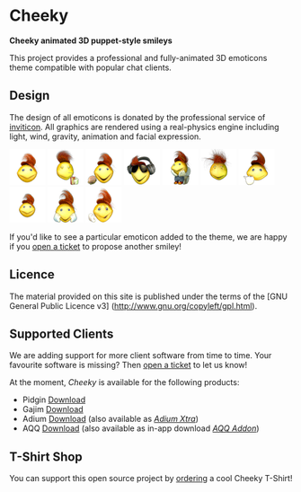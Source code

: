 Cheeky
======

**Cheeky animated 3D puppet-style smileys**

This project provides a professional and fully-animated 3D emoticons theme compatible with popular chat clients.

Design
------

The design of all emoticons is donated by the professional service of [inviticon](http://www.inviticon.eu). All graphics are rendered using a real-physics engine including light, wind, gravity, animation and facial expression.

![IMAGE Cheeky drinking juice box](https://raw.githubusercontent.com/inviticon/cheeky/master/src/main/resources/nod.gif)
![IMAGE Cheeky drinking juice box](https://raw.githubusercontent.com/inviticon/cheeky/master/src/main/resources/juicebox.gif)
![IMAGE Cheeky drinking juice box](https://raw.githubusercontent.com/inviticon/cheeky/master/src/main/resources/burger.gif)
![IMAGE Cheeky drinking juice box](https://raw.githubusercontent.com/inviticon/cheeky/master/src/main/resources/music.gif)
![IMAGE Cheeky drinking juice box](https://raw.githubusercontent.com/inviticon/cheeky/master/src/main/resources/toilet.gif)
![IMAGE Cheeky drinking juice box](https://raw.githubusercontent.com/inviticon/cheeky/master/src/main/resources/yawn.gif)
![IMAGE Cheeky drinking juice box](https://raw.githubusercontent.com/inviticon/cheeky/master/src/main/resources/finger.gif)
![IMAGE Cheeky drinking juice box](https://raw.githubusercontent.com/inviticon/cheeky/master/src/main/resources/dance.gif)
![IMAGE Cheeky drinking juice box](https://raw.githubusercontent.com/inviticon/cheeky/master/src/main/resources/whatever.gif)
![IMAGE Cheeky drinking juice box](https://raw.githubusercontent.com/inviticon/cheeky/master/src/main/resources/facepalm.gif)

If you'd like to see a particular emoticon added to the theme, we are happy if you [open a ticket](../../issues/new) to propose another smiley!

Licence
-------

The material provided on this site is published under the terms of the [GNU General Public Licence v3] (http://www.gnu.org/copyleft/gpl.html).

Supported Clients
-----------------

We are adding support for more client software from time to time. Your favourite software is missing? Then [open a ticket](../../issues/new) to let us know!

At the moment, *Cheeky* is available for the following products:
* Pidgin [Download](http://www.inviticon.eu/cheeky/latest-pidgin)
* Gajim [Download](http://www.inviticon.eu/cheeky/latest-gajim)
* Adium [Download](http://www.inviticon.eu/cheeky/latest-adium) (also available as [*Adium Xtra*](http://www.adiumxtras.com/index.php?a=xtras&xtra_id=8602))
* AQQ [Download](http://www.inviticon.eu/cheeky/latest-aqq) (also available as in-app download [*AQQ Addon*](http://forum.aqq.eu/files/file/421-cheeky/))

T-Shirt Shop
------------

You can support this open source project by [ordering](http://www.inviticon.eu/cheeky/Stuff.html) a cool Cheeky T-Shirt!
